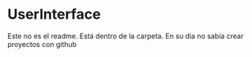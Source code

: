 # UserInterface
 
Este no es el readme. Está dentro de la carpeta. En su día no sabía crear proyectos con github